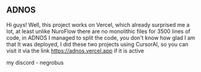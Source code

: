 ADNOS
---
Hi guys! Well, this project works on Vercel, which already surprised me a lot, at least unlike NuroFlow there are no monolithic files for 3500 lines of code, in ADNOS I managed to split the code, you don't know how glad I am that It was deployed, I did these two projects using CursorAI, so you can visit it via the link https://adnos.vercel.app if it is active

my discord - negrobus
